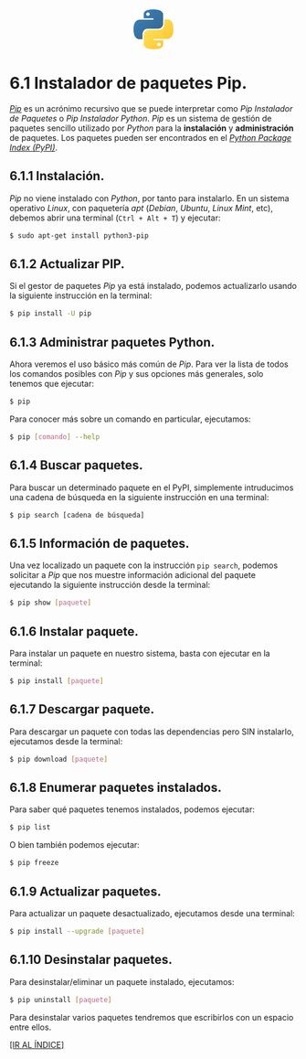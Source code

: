 <div align = "center">
    <img src = "imagenes/logo_python.jpeg" />
</div>

# 6.1 Instalador de paquetes Pip.

[*Pip*](https://es.wikipedia.org/wiki/Pip_(administrador_de_paquetes)) es un acrónimo recursivo que se puede interpretar como *Pip Instalador de Paquetes* o *Pip Instalador Python*. *Pip* es un sistema de gestión de paquetes sencillo utilizado por *Python* para la **instalación** y **administración** de paquetes. Los paquetes pueden ser encontrados en el [*Python Package Index (PyPI)*](https://es.wikipedia.org/wiki/Python_Package_Index).

## 6.1.1 Instalación.

*Pip* no viene instalado con *Python*, por tanto para instalarlo. En un sistema operativo *Linux*, con paquetería *apt* (*Debian*, *Ubuntu*, *Linux Mint*, etc), debemos abrir una terminal (`Ctrl + Alt + T`) y ejecutar:
```bash
$ sudo apt-get install python3-pip
```

## 6.1.2 Actualizar PIP.

Si el gestor de paquetes *Pip* ya está instalado, podemos actualizarlo usando la siguiente instrucción en la terminal:
```bash
$ pip install -U pip
```

## 6.1.3 Administrar paquetes Python.

Ahora veremos el uso básico más común de *Pip*. Para ver la lista de todos los comandos posibles con *Pip* y sus opciones más generales, solo tenemos que ejecutar:
```bash
$ pip
```

Para conocer más sobre un comando en particular, ejecutamos:
```bash
$ pip [comando] --help
```

## 6.1.4 Buscar paquetes.

Para buscar un determinado paquete en el PyPI, simplemente intruducimos una cadena de búsqueda en la siguiente instrucción en una terminal: 
```bash
$ pip search [cadena de búsqueda]
```

## 6.1.5 Información de paquetes.

Una vez localizado un paquete con la instrucción `pip search`, podemos solicitar a *Pip* que nos muestre información adicional del paquete ejecutando la siguiente instrucción desde la terminal: 
```bash
$ pip show [paquete]
```

## 6.1.6 Instalar paquete.

Para instalar un paquete en nuestro sistema, basta con ejecutar en la terminal:
```bash
$ pip install [paquete]
```

## 6.1.7 Descargar paquete.

Para descargar un paquete con todas las dependencias pero SIN instalarlo, ejecutamos desde la terminal:
```bash
$ pip download [paquete]
```

## 6.1.8 Enumerar paquetes instalados.

Para saber qué paquetes tenemos instalados, podemos ejecutar:
```bash
$ pip list
```
O bien también podemos ejecutar:
```bash
$ pip freeze
```

## 6.1.9 Actualizar paquetes.

Para actualizar un paquete desactualizado, ejecutamos desde una terminal:
```bash
$ pip install --upgrade [paquete]
```

## 6.1.10 Desinstalar paquetes.

Para desinstalar/eliminar un paquete instalado, ejecutamos:
```bash
$ pip uninstall [paquete]
```
Para desinstalar varios paquetes tendremos que escribirlos con un espacio entre ellos.

<a href = "https://github.com/ejdecena/tutorial_python">[IR AL ÍNDICE]</a>